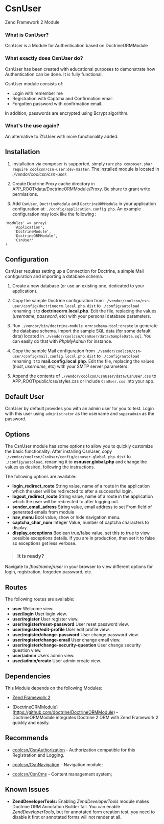 CsnUser
=======
Zend Framework 2 Module

### What is CsnUser? ###

CsnUser is a Module for Authentication based on DoctrineORMModule

### What exactly does CsnUser do? ###

CsnUser has been created with educational purposes to demonstrate how Authentication can be done. It is fully functional.

CsnUser module consists of:

* Login with remember me
* Registration with Captcha and Confirmation email
* Forgotten password with confirmation email.

In addition, passwords are encrypted using Bcrypt algorithm.

### What's the use again? ###

An alternative to ZfcUser with more functionality added.

Installation
------------
1. Installation via composer is supported, simply run: `php composer.phar require coolcsn/csn-user:dev-master`. The installed module is located in *./vendor/coolcsn/csn-user*.

2. Create Doctrine Proxy cache directory in APP_ROOT/data/DoctrineORMModule/Proxy. Be shure to grant write permissions.

3. Add `CsnUser`, `DoctrineModule` and `DoctrineORMModule` in your application configuration at: `./config/application.config.php`. An example configuration may look like the following :

```
'modules' => array(
    'Application',
    'DoctrineModule',
    'DoctrineORMModule',
    'CsnUser'
)
```

Configuration
-------------
CsnUser requires setting up a Connection for Doctrine, a simple Mail configuration and importing a database schema.

1. Create a new database (or use an existing one, dedicated to your application).

2. Copy the sample Doctrine configuration from `./vendor/coolcsn/csn-user/config/doctrineorm.local.php.dist` to `./config/autoload` renaming it to **doctrineorm.local.php**. Edit the file, replacing the values (*username*, *password*, etc) with your personal database parameters.

3. Run `./vendor/bin/doctrine-module orm:schema-tool:create` to generate the database schema. Import the sample SQL data (for some default data) located in `./vendor/coolcsn/CsnUser/data/SampleData.sql`. You can easily do that with *PhpMyAdmin* for instance.

4. Copy the sample Mail configuration from `./vendor/coolcsn/csn-user/config/mail.config.local.php.dist` to `./config/autoload` renaming it to **mail.config.local.php**. Edit the file, replacing the values (*host*, *username*, etc) with your SMTP server parameters.

5. Append the contents of `./vendor/coolcsn/CsnUser/data/CsnUser.css` to APP_ROOT/public/css/styles.css or include `CsnUser.css` into your app.

Default User
------------
CsnUser by default provides you with an admin user for you to test. Login with this user using `administrator` as the username and `superadmin` as the password.

Options
-------

The CsnUser module has some options to allow you to quickly customize the basic
functionality. After installing CsnUser, copy
`./vendor/coolcsn/CsnUser/config/csnuser.global.php.dist` to
`./config/autoload`, renaming it to **csnuser.global.php** and change the values as desired, following the instructions.

The following options are available:

- **login_redirect_route** String value, name of a route in the application
  which the user will be redirected to after a successful login.
- **logout_redirect_route** String value, name of a route in the application which
  the user will be redirected to after logging out.
- **sender_email_adress** String value, email address to set From field of generated
  emails from module
- **nav_menu** Bool value, show or hide navigation menu.
- **captcha_char_num** Integer Value, number of captcha characters to display.
- **display_exceptions** Boolean true/false value, set this to true to view possible
  exceptions details. If you are in production, then set it to false so exceptions get
  less verbose.

>### It is ready? ###
Navigate to *[hostname]/user* in your browser to view different options for login, registration, forgotten password, etc.

Routes
------------
The following routes are available:

- **user** Welcome view.
- **user/login** User login view.
- **user/register** User register view.
- **user/register/reset-password** User reset password view.
- **user/register/edit-profile** User edit profile view.
- **user/register/change-password** User change password view.
- **user/register/change-email** User change email view.
- **user/register/change-security-question** User change security question view.
- **user/admin** Users admin view.
- **user/admin/create** User admin create view.

Dependencies
------------

This Module depends on the following Modules:

 - [Zend Framework 2](https://github.com/zendframework/zf2) 

 - [DoctrineORMModule] (https://github.com/doctrine/DoctrineORMModule) - DoctrineORMModule integrates Doctrine 2 ORM with Zend Framework 2 quickly and easily.

Recommends
----------
- [coolcsn/CsnAuthorization](https://github.com/coolcsn/CsnAuthorization) - Authorization compatible for this Registration and Logging.
 
- [coolcsn/CsnNavigation](https://github.com/coolcsn/CsnNavigation) - Navigation module;
 
- [coolcsn/CsnCms](https://github.com/coolcsn/CsnCms) - Content management system;

Known Issues
------------
- **ZendDeveloperTools:** Enabling *ZendDeveloperTools* module makes Doctrine ORM Annotation Builder fail. You can enable *ZendDeveloperTools*, but for annotated form creation test, you need to disable it first or annotated forms will not render at all.

